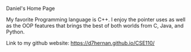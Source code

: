 Daniel's Home Page

My favorite Programming language is C++. I enjoy the pointer uses as well as the OOP features that brings the best of both worlds from C, Java, and Python. 

Link to my github website: https://d7hernan.github.io/CSE110/